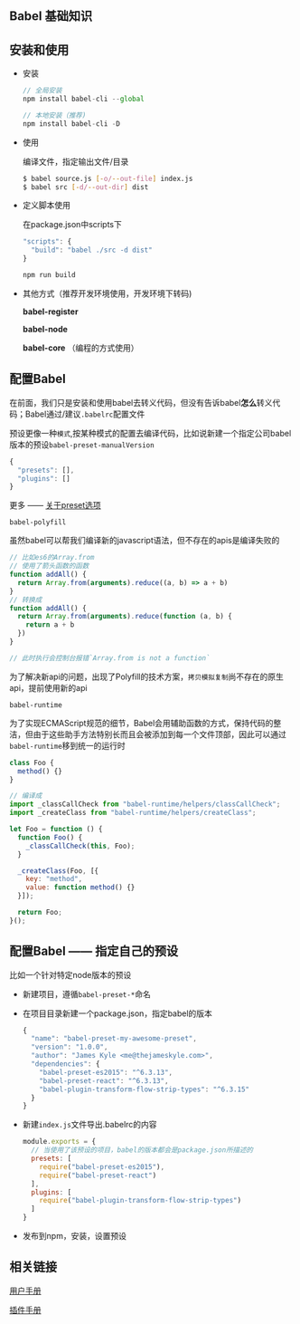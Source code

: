 ## Babel 基础知识

## 安装和使用

  * 安装
  
    ```js
    // 全局安装
    npm install babel-cli --global

    // 本地安装（推荐)
    npm install babel-cli -D
    ```
  * 使用

    编译文件，指定输出文件/目录
    
    ```sh
    $ babel source.js [-o/--out-file] index.js
    $ babel src [-d/--out-dir] dist
    ```
  * 定义脚本使用

    在package.json中scripts下

    ```js
    "scripts": {
      "build": "babel ./src -d dist"
    }

    npm run build
    ```
  
  * 其他方式（推荐开发环境使用，开发环境下转码)

    **babel-register**

    **babel-node**

    **babel-core**  （编程的方式使用）

## 配置Babel

  在前面，我们只是安装和使用babel去转义代码，但没有告诉babel**怎么**转义代码；Babel通过/建议`.babelrc`配置文件
  
  预设更像一种`模式`,按某种模式的配置去编译代码，比如说新建一个指定公司babel版本的预设`babel-preset-manualVersion`

  ```js
  {
    "presets": [],
    "plugins": []
  }
  ```

  更多 —— [关于preset选项](https://babel.docschina.org/docs/en/presets/)

  `babel-polyfill`

  虽然babel可以帮我们编译新的javascript语法，但不存在的apis是编译失败的

  ```js
  // 比如es6的Array.from
  // 使用了箭头函数的函数
  function addAll() {
    return Array.from(arguments).reduce((a, b) => a + b)
  }
  // 转换成
  function addAll() {
    return Array.from(arguments).reduce(function (a, b) {
      return a + b
    })
  }
  
  // 此时执行会控制台报错`Array.from is not a function`
  ```

  为了解决新api的问题，出现了Polyfill的技术方案，`拷贝模拟复制`尚不存在的原生api，提前使用新的api

  `babel-runtime`

  为了实现ECMAScript规范的细节，Babel会用辅助函数的方式，保持代码的整洁，但由于这些助手方法特别长而且会被添加到每一个文件顶部，因此可以通过`babel-runtime`移到统一的运行时

  ```js
  class Foo {
    method() {}
  }

  // 编译成
  import _classCallCheck from "babel-runtime/helpers/classCallCheck";
  import _createClass from "babel-runtime/helpers/createClass";

  let Foo = function () {
    function Foo() {
      _classCallCheck(this, Foo);
    }

    _createClass(Foo, [{
      key: "method",
      value: function method() {}
    }]);

    return Foo;
  }();
  ```

## 配置Babel —— 指定自己的预设

  比如一个针对特定node版本的预设

  * 新建项目，遵循`babel-preset-*`命名
  * 在项目目录新建一个package.json，指定babel的版本

    ```js
    {
      "name": "babel-preset-my-awesome-preset",
      "version": "1.0.0",
      "author": "James Kyle <me@thejameskyle.com>",
      "dependencies": {
        "babel-preset-es2015": "^6.3.13",
        "babel-preset-react": "^6.3.13",
        "babel-plugin-transform-flow-strip-types": "^6.3.15"
      }
    }
    ```
  * 新建`index.js`文件导出.babelrc的内容

    ```js
    module.exports = {
      // 当使用了该预设的项目，babel的版本都会是package.json所描述的
      presets: [
        require("babel-preset-es2015"),
        require("babel-preset-react")
      ],
      plugins: [
        require("babel-plugin-transform-flow-strip-types")
      ]
    }
    ```
  
  * 发布到npm，安装，设置预设

## 相关链接
[用户手册](https://github.com/jamiebuilds/babel-handbook/blob/master/translations/zh-Hans/user-handbook.md)

[插件手册](https://github.com/jamiebuilds/babel-handbook/blob/master/translations/zh-Hans/plugin-handbook.md)